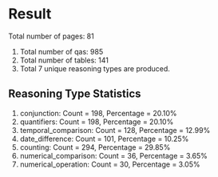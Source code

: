 # Result<br/>
Total number of pages: 81<br/>
1. Total number of qas: 985<br/>
2. Total number of tables: 141<br/>
3. Total 7 unique reasoning types are produced.<br/>
## **Reasoning Type Statistics**<br/>
1. conjunction: Count = 198, Percentage = 20.10%<br/>
2. quantifiers: Count = 198, Percentage = 20.10%<br/>
3. temporal_comparison: Count = 128, Percentage = 12.99%<br/>
4. date_difference: Count = 101, Percentage = 10.25%<br/>
5. counting: Count = 294, Percentage = 29.85%<br/>
6. numerical_comparison: Count = 36, Percentage = 3.65%<br/>
7. numerical_operation: Count = 30, Percentage = 3.05%<br/>

